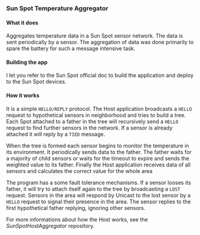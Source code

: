 ### Sun Spot Temperature Aggregator

#### What it does

Aggregates temperature data in a Sun Spot sensor network. The data is sent periodically by a sensor. The aggregation of data was done primarily to spare the battery for such a message intensive task.

#### Building the app

I let you refer to the Sun Spot official doc to build the application and deploy to the Sun Spot devices.

#### How it works

It is a simple `HELLO/REPLY` protocol. The Host application broadcasts a `HELLO` request to hypothetical sensors in neighborhood and tries to build a tree. Each Spot attached to a father in the tree will recursively send a `HELLO` request to find further sensors in the network. If a sensor is already attached it will reply by a `TIED` message.

When the tree is formed each sensor begins to monitor the temperature in its environment. It periodically sends data to the father. The father waits for a majority of child sensors or waits for the timeout to expire and sends the weighted value to its father. Finally the Host application receives data of all sensors and calculates the correct value for the whole area

The program has a some fault tolerance mechanisms. If a sensor looses its father, it will try to attach itself again to the tree by broadcasting a `LOST` request. Sensors in the area will respond by Unicast to the lost sensor by a `HELLO` request to signal their presence in the area. The sensor replies to the first hypothetical father replying, ignoring other sensors.

For more informations about how the Host works, see the _SunSpotHostAggregator_ repository.